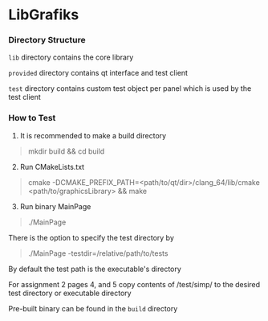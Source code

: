 # LibGrafiks

### Directory Structure

`lib` directory contains the core library

`provided` directory contains qt interface and test client

`test` directory contains custom test object per panel which is used by the test client

### How to Test

1. It is recommended to make a build directory

> mkdir build && cd build

2. Run CMakeLists.txt

> cmake -DCMAKE_PREFIX_PATH=<path/to/qt/dir>/clang_64/lib/cmake <path/to/graphicsLibrary> && make

3. Run binary MainPage

> ./MainPage

There is the option to specify the test directory by

> ./MainPage -testdir=/relative/path/to/tests

By default the test path is the executable's directory

For assignment 2 pages 4, and 5 copy contents of /test/simp/ to the desired test directory or executable directory

Pre-built binary can be found in the `build` directory
